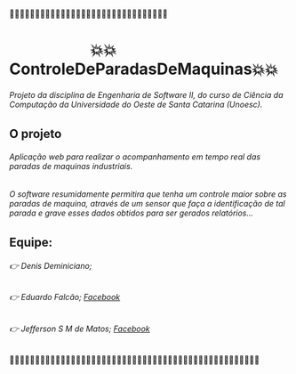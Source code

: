 :red_circle::red_circle::red_circle::red_circle::red_circle::red_circle::red_circle::red_circle::red_circle::red_circle::red_circle::red_circle::red_circle::red_circle::red_circle::red_circle::red_circle::red_circle::red_circle::red_circle::red_circle::red_circle::red_circle::red_circle::red_circle::red_circle::red_circle::red_circle::red_circle::red_circle::red_circle:
#                       :boom::boom:ControleDeParadasDeMaquinas:boom::boom:

###### Projeto da disciplina de Engenharia de Software II, do curso de Ciência da Computação da Universidade do Oeste de Santa Catarina (Unoesc).

## O projeto
###### Aplicação web para realizar o acompanhamento em tempo real das paradas de maquinas industriais.

###### O software resumidamente permitira que tenha um controle maior sobre as paradas de maquina, através de um sensor que faça a identificação de tal parada e grave esses dados obtidos para ser gerados relatórios...


## Equipe:
###### :point_right: Denis Deminiciano; 
###### :point_right: Eduardo Falcão; [Facebook](http://fb.me/eduardoofalcaoo)
###### :point_right: Jefferson S M de Matos; [Facebook](http://fb.me/jeffersonsilviomeirelesdematos)






:large_blue_circle::large_blue_circle::large_blue_circle::large_blue_circle::large_blue_circle::large_blue_circle::large_blue_circle::large_blue_circle::large_blue_circle::large_blue_circle::large_blue_circle::large_blue_circle::large_blue_circle::large_blue_circle::large_blue_circle::large_blue_circle::large_blue_circle::large_blue_circle::large_blue_circle::large_blue_circle::large_blue_circle::large_blue_circle::large_blue_circle::large_blue_circle::large_blue_circle::large_blue_circle::large_blue_circle::large_blue_circle::large_blue_circle::large_blue_circle::large_blue_circle::large_blue_circle::large_blue_circle::large_blue_circle::large_blue_circle::large_blue_circle::large_blue_circle::large_blue_circle::large_blue_circle::large_blue_circle::large_blue_circle::large_blue_circle::large_blue_circle::large_blue_circle::large_blue_circle::large_blue_circle::large_blue_circle::large_blue_circle::large_blue_circle:
